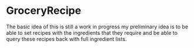 # GroceryRecipe
The basic idea of this is still a work in progress my preliminary idea is to be able to set recipes with the ingredients that they require and be able to query these recipes back with full ingredient lists.
